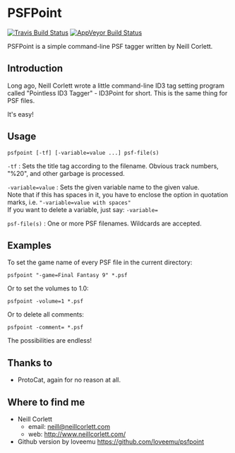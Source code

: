 PSFPoint
========
[![Travis Build Status](https://travis-ci.com/loveemu/psfpoint.svg?branch=master)](https://travis-ci.com/loveemu/psfpoint) [![AppVeyor Build Status](https://ci.appveyor.com/api/projects/status/5y8wb6fc7sdytmi6/branch/master?svg=true)](https://ci.appveyor.com/project/loveemu/psfpoint/branch/master)

PSFPoint is a simple command-line PSF tagger written by Neill Corlett.

Introduction
------------

Long ago, Neill Corlett wrote a little command-line ID3 tag setting program called
"Pointless ID3 Tagger" - ID3Point for short.  This is the same thing for PSF
files.

It's easy!

Usage
-----

`psfpoint [-tf] [-variable=value ...] psf-file(s)`

`-tf`
  : Sets the title tag according to the filename.
    Obvious track numbers, "%20", and other garbage is processed.

`-variable=value`
  : Sets the given variable name to the given value.   
    Note that if this has spaces in it, you have to enclose the option in quotation marks, i.e. `"-variable=value with spaces"`   
    If you want to delete a variable, just say: `-variable=`

`psf-file(s)`
  : One or more PSF filenames.  Wildcards are accepted.

Examples
--------

To set the game name of every PSF file in the current directory:

```
psfpoint "-game=Final Fantasy 9" *.psf
```

Or to set the volumes to 1.0:

```
psfpoint -volume=1 *.psf
```

Or to delete all comments:

```
psfpoint -comment= *.psf
```

The possibilities are endless!

Thanks to
---------

- ProtoCat, again for no reason at all.

Where to find me
----------------

- Neill Corlett
    - email: <neill@neillcorlett.com>
    - web:   <http://www.neillcorlett.com/>
- Github version by loveemu <https://github.com/loveemu/psfpoint>
